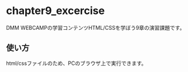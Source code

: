 # chapter9_excercise
DMM WEBCAMPの学習コンテンツHTML/CSSを学ぼう9章の演習課題です。

## 使い方
html/cssファイルのため、PCのブラウザ上で実行できます。

